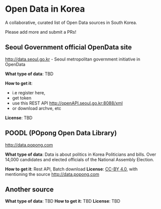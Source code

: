 Open Data in Korea
===============

A collaborative, curated list of Open Data sources in South Korea.

Please add more and submit a PRs!



## Seoul Government official OpenData site 
http://data.seoul.go.kr - Seoul metropolitan government initiative in OpenData

**What type of data**: TBD

**How to get it**: 
 - i.e register here, 
 - get token
 - use this REST API http://openAPI.seoul.go.kr:8088/xml
 - or download archve, etc

**License**: TBD


## POODL (POpong Open Data Library)
http://data.popong.com 

**What type of data**:
Data is about politics in Korea
Politicians and bills.
Over 14,000 candidates and elected officials of the National Assembly Election.

**How to get it**: Rest API, Batch download
**License**: [CC-BY 4.0](http://creativecommons.org/licenses/by/4.0/), with mentioning the source http://data.popong.com


## Another source
**What type of data**: TBD
**How to get it**: TBD
**License**: TBD


